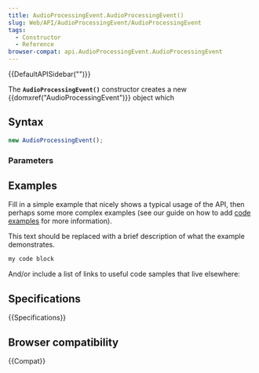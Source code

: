 ```yaml
---
title: AudioProcessingEvent.AudioProcessingEvent()
slug: Web/API/AudioProcessingEvent/AudioProcessingEvent
tags:
  - Constructor
  - Reference
browser-compat: api.AudioProcessingEvent.AudioProcessingEvent
---
```

{{DefaultAPISidebar("")}}

The **`AudioProcessingEvent()`** constructor creates a new {{domxref("AudioProcessingEvent")}} object which 

## Syntax

```js
new AudioProcessingEvent();
```

### Parameters



## Examples

Fill in a simple example that nicely shows a typical usage of the API, then perhaps some more complex examples (see our guide on how to add [code examples](/en-US/docs/MDN/Contribute/Structures/Code_examples) for more information).

This text should be replaced with a brief description of what the example demonstrates.

```js
my code block
```

And/or include a list of links to useful code samples that live elsewhere:

## Specifications

{{Specifications}}

## Browser compatibility

{{Compat}}

